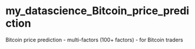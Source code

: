 # my_datascience_Bitcoin_price_prediction
Bitcoin price prediction - multi-factors (100+ factors) - for Bitcoin traders

